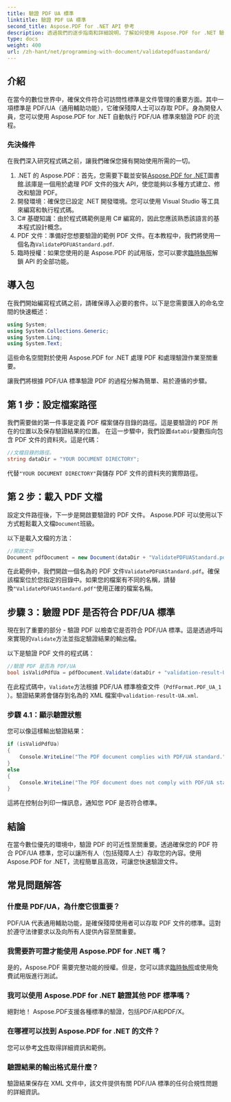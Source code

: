 ```yaml
---
title: 驗證 PDF UA 標準
linktitle: 驗證 PDF UA 標準
second_title: Aspose.PDF for .NET API 參考
description: 透過我們的逐步指南和詳細說明，了解如何使用 Aspose.PDF for .NET 驗證 PDF 是否符合 PDF/UA 輔助功能標準。
type: docs
weight: 400
url: /zh-hant/net/programming-with-document/validatepdfuastandard/
---
```

## 介紹

在當今的數位世界中，確保文件符合可訪問性標準是文件管理的重要方面。其中一項標準是 PDF/UA（通用輔助功能），它確保殘障人士可以存取 PDF。身為開發人員，您可以使用 Aspose.PDF for .NET 自動執行 PDF/UA 標準來驗證 PDF 的流程。

### 先決條件

在我們深入研究程式碼之前，讓我們確保您擁有開始使用所需的一切。

1.  .NET 的 Aspose.PDF：首先，您需要下載並安裝[Aspose.PDF for .NET](https://releases.aspose.com/pdf/net/)圖書館.該庫是一個用於處理 PDF 文件的強大 API，使您能夠以多種方式建立、修改和驗證 PDF。
2. 開發環境：確保您已設定 .NET 開發環境。您可以使用 Visual Studio 等工具來編寫和執行程式碼。
3. C# 基礎知識：由於程式碼範例是用 C# 編寫的，因此您應該熟悉該語言的基本程式設計概念。
4.  PDF 文件：準備好您想要驗證的範例 PDF 文件。在本教程中，我們將使用一個名為`ValidatePDFUAStandard.pdf`.
5. 臨時授權：如果您使用的是 Aspose.PDF 的試用版，您可以要求[臨時執照](https://purchase.aspose.com/temporary-license/)解鎖 API 的全部功能。

## 導入包

在我們開始編寫程式碼之前，請確保導入必要的套件。以下是您需要匯入的命名空間的快速概述：

```csharp
using System;
using System.Collections.Generic;
using System.Linq;
using System.Text;
```

這些命名空間對於使用 Aspose.PDF for .NET 處理 PDF 和處理驗證作業至關重要。

讓我們將根據 PDF/UA 標準驗證 PDF 的過程分解為簡單、易於遵循的步驟。

## 第 1 步：設定檔案路徑

我們需要做的第一件事是定義 PDF 檔案儲存目錄的路徑。這是要驗證的 PDF 所在的位置以及保存驗證結果的位置。
在這一步驟中，我們設置`dataDir`變數指向包含 PDF 文件的資料夾。這是代碼：

```csharp
//文檔目錄的路徑。
string dataDir = "YOUR DOCUMENT DIRECTORY";
```

代替`"YOUR DOCUMENT DIRECTORY"`與儲存 PDF 文件的資料夾的實際路徑。

## 第 2 步：載入 PDF 文檔

設定文件路徑後，下一步是開啟要驗證的 PDF 文件。 Aspose.PDF 可以使用以下方式輕鬆載入文檔`Document`班級。

以下是載入文檔的方法：

```csharp
//開啟文件
Document pdfDocument = new Document(dataDir + "ValidatePDFUAStandard.pdf");
```

在此範例中，我們開啟一個名為的 PDF 文件`ValidatePDFUAStandard.pdf`。確保該檔案位於您指定的目錄中。如果您的檔案有不同的名稱，請替換`"ValidatePDFUAStandard.pdf"`使用正確的檔案名稱。

## 步驟 3：驗證 PDF 是否符合 PDF/UA 標準

現在到了重要的部分 - 驗證 PDF 以檢查它是否符合 PDF/UA 標準。這是透過呼叫來實現的`Validate`方法並指定驗證結果的輸出檔。

以下是驗證 PDF 文件的程式碼：

```csharp
//驗證 PDF 是否為 PDF/UA
bool isValidPdfUa = pdfDocument.Validate(dataDir + "validation-result-UA.xml", PdfFormat.PDF_UA_1);
```

在此程式碼中，`Validate`方法根據 PDF/UA 標準檢查文件（`PdfFormat.PDF_UA_1` ）。驗證結果將會儲存到名為的 XML 檔案中`validation-result-UA.xml`.

### 步驟 4.1：顯示驗證狀態

您可以像這樣輸出驗證結果：

```csharp
if (isValidPdfUa)
{
    Console.WriteLine("The PDF document complies with PDF/UA standard.");
}
else
{
    Console.WriteLine("The PDF document does not comply with PDF/UA standard.");
}
```

這將在控制台列印一條訊息，通知您 PDF 是否符合標準。

## 結論

在當今數位優先的環境中，驗證 PDF 的可近性至關重要。透過確保您的 PDF 符合 PDF/UA 標準，您可以讓所有人（包括殘障人士）存取您的內容。使用 Aspose.PDF for .NET，流程簡單且高效，可讓您快速驗證文件。


## 常見問題解答

### 什麼是 PDF/UA，為什麼它很重要？  
PDF/UA 代表通用輔助功能，是確保殘障使用者可以存取 PDF 文件的標準。這對於遵守法律要求以及向所有人提供內容至關重要。

### 我需要許可證才能使用 Aspose.PDF for .NET 嗎？  
是的，Aspose.PDF 需要完整功能的授權。但是，您可以請求[臨時執照](https://purchase.aspose.com/temporary-license/)或使用免費試用版進行測試。

### 我可以使用 Aspose.PDF for .NET 驗證其他 PDF 標準嗎？  
絕對地！ Aspose.PDF支援各種標準的驗證，包括PDF/A和PDF/X。

### 在哪裡可以找到 Aspose.PDF for .NET 的文件？  
您可以參考[文件](https://reference.aspose.com/pdf/net/)取得詳細資訊和範例。

### 驗證結果的輸出格式是什麼？  
驗證結果保存在 XML 文件中，該文件提供有關 PDF/UA 標準的任何合規性問題的詳細資訊。